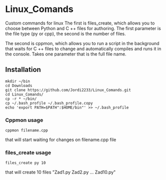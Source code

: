 # Linux_Comands
Custom commands for linux
The first is files_create, which allows you to choose between Python and C ++ files for authoring. The first parameter is the file type (py or cpp), the second is the number of files.

The second is cppmon, which allows you to run a script in the background that waits for C ++ files to change and automatically compiles and runs it in the console. Takes one parameter that is the full file name.

## Installation
```
mkdir ~/bin
cd Downloads
git clone https://github.com/Jordi2233/Linux_Comands.git
cd Linux_Comands/
cp -r * ~/bin/
cp ~/.bash_profile ~/.bash_profile.copy
echo 'export PATH=$PATH":$HOME/bin"' >> ~/.bash_profile
```
### Cppmon usage
```
cppmon filename.cpp
```
that will start waiting for changes on filename.cpp file


### files_create usage
```
files_create py 10
```
that will create 10 files "Zad1.py Zad2.py ... Zad10.py"

